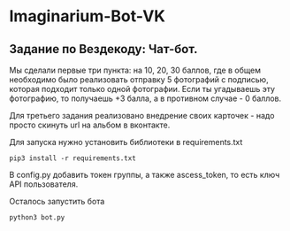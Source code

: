 # Imaginarium-Bot-VK

## Задание по Вездекоду: Чат-бот.

Мы сделали первые три пункта: на 10, 20, 30 баллов, где в общем необходимо было реализовать отправку 5 фотографий с подписью, которая подходит только одной фотографии. Если ты угадываешь эту фотографию, то получаешь +3 балла, а в противном случае - 0 баллов. 

Для третьего задания реализовано внедрение своих карточек - надо просто скинуть url на альбом в вконтакте.

Для запуска нужно установить библиотеки в requirements.txt

```
pip3 install -r requirements.txt
```

В config.py добавить токен группы, а также ascess_token, то есть ключ API пользователя.

Осталось запустить бота 

```
python3 bot.py
```
